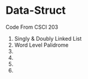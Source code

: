 # Data-Struct
Code From CSCI 203

<ol> 
  <li> Singly & Doubly Linked List </li>
  <li> Word Level Palidrome</li>
  <li> </li>
  <li> </li>
  <li> </li>
  <li> </li>
</ol>
